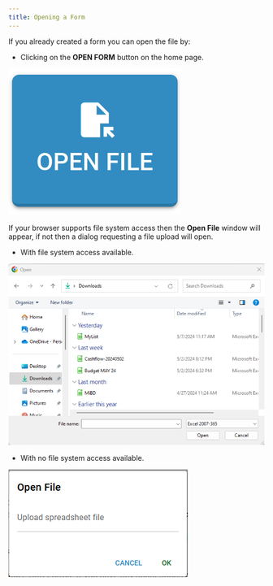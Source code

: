 ```yaml
---
title: Opening a Form
---
```


If you already created a form you can open the file by:

- Clicking on the **OPEN FORM** button on the home page.

![Button Open](../../../assets/images/button-open.png "Button Open")

If your browser supports file system access then the **Open File** window will appear, if not then a dialog requesting a file upload will open.

- With file system access available.

![Open File](../../../assets/images/open-file.png "Open File")

- With no file system access available.

![Upload File](../../../assets/images/file-upload.png "Upload File")